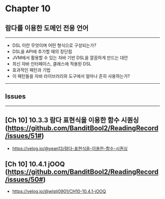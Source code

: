 # Chapter 10
## 람다를 이용한 도메인 전용 언어

---
- DSL 이란 무엇이며 어떤 형식으로 구성되는가?
- DSL을 API에 추가할 때의 장단점
- JVM에서 활용할 수 있는 자바 기반 DSL을 깔끔하게 만드는 대안
- 최신 자바 인터페이스, 클래스에 적용된 DSL
- 효과적인 패턴과 기법
- 이 패턴들을 자바 라이브러리와 도구에서 얼마나 흔히 사용하는가?

---
## Issues
---

## [Ch 10] 10.3.3 람다 표현식을 이용한 함수 시퀀싱 (https://github.com/BanditBool2/ReadingRecord/issues/51#)
- https://velog.io/@yean13/람다-표현식을-이용한-함수-시퀀싱

## [Ch 10] 10.4.1 jOOQ (https://github.com/BanditBool2/ReadingRecord/issues/50#)
- https://velog.io/@wlstj0901/CH10-10.4.1-jOOQ
